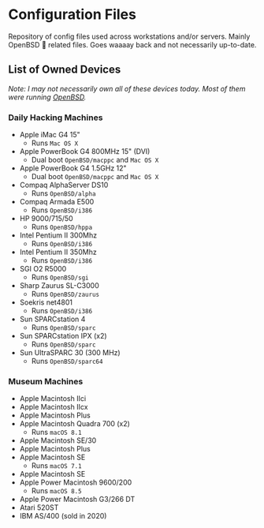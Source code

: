 # Configuration Files
Repository of config files used across workstations and/or servers.
Mainly OpenBSD :blowfish: related files. Goes waaaay back and not necessarily up-to-date.

## List of Owned Devices

*Note: I may not necessarily own all of these devices today. Most of them were running [OpenBSD](https://www.openbsd.org).*

### Daily Hacking Machines
- Apple iMac G4 15"
  - Runs `Mac OS X`
- Apple PowerBook G4 800MHz 15" (DVI)
  - Dual boot `OpenBSD/macppc` and `Mac OS X`
- Apple PowerBook G4 1.5GHz 12"
  - Dual boot `OpenBSD/macppc` and `Mac OS X`
- Compaq AlphaServer DS10
  - Runs `OpenBSD/alpha`
- Compaq Armada E500
  - Runs `OpenBSD/i386`
- HP 9000/715/50
  - Runs `OpenBSD/hppa`
- Intel Pentium II 300Mhz
  - Runs `OpenBSD/i386`
- Intel Pentium II 350Mhz
  - Runs `OpenBSD/i386`
- SGI O2 R5000
  - Runs `OpenBSD/sgi`
- Sharp Zaurus SL-C3000
  - Runs `OpenBSD/zaurus`
- Soekris net4801
  - Runs `OpenBSD/i386`
- Sun SPARCstation 4
  - Runs `OpenBSD/sparc`
- Sun SPARCstation IPX (x2)
  - Runs `OpenBSD/sparc`
- Sun UltraSPARC 30 (300 MHz)
  - Runs `OpenBSD/sparc64`
  
### Museum Machines
- Apple Macintosh IIci
- Apple Macintosh IIcx
- Apple Macintosh Plus
- Apple Macintosh Quadra 700 (x2)
  - Runs `macOS 8.1`
- Apple Macintosh SE/30
- Apple Macintosh Plus
- Apple Macintosh SE
  - Runs `macOS 7.1`
- Apple Macintosh SE
- Apple Power Macintosh 9600/200
  - Runs `macOS 8.5`
- Apple Power Macintosh G3/266 DT
- Atari 520ST
- IBM AS/400 (sold in 2020)
